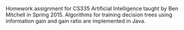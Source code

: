 Homework assignment for CS335 Artificial Intelligence taught by Ben Mitchell in Spring 2015. Algorithms for training decision trees using information gain and gain ratio are implemented in Java.